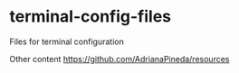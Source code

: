 # terminal-config-files
Files for terminal configuration

Other content
https://github.com/AdrianaPineda/resources
